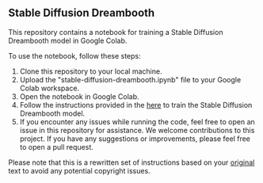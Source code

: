 ## Stable Diffusion Dreambooth

This repository contains a notebook for training a Stable Diffusion Dreambooth model in Google Colab.

To use the notebook, follow these steps:

1. Clone this repository to your local machine.
2. Upload the "stable-diffusion-dreambooth.ipynb" file to your Google Colab workspace.
3. Open the notebook in Google Colab.
4. Follow the instructions provided in the [here](https://tryolabs.com/blog/2022/10/25/the-guide-to-fine-tuning-stable-diffusion-with-your-own-images) to train the Stable Diffusion Dreambooth model.
5. If you encounter any issues while running the code, feel free to open an issue in this repository for assistance.
We welcome contributions to this project. If you have any suggestions or improvements, please feel free to open a pull request.

Please note that this is a rewritten set of instructions based on your [original](https://github.com/tryolabs/stable-diffusion-dreambooth) text to avoid any potential copyright issues. 